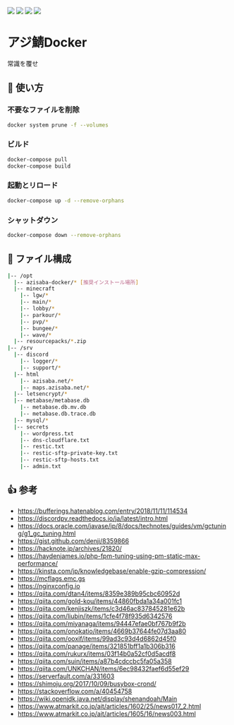 [![](https://badgen.net/github/checks/AzisabaNetwork/azifry/?icon=github)](https://github.com/AzisabaNetwork/azifry/actions)
[![](https://badgen.net/dependabot/AzisabaNetwork/azifry/?icon=dependabot)](https://app.dependabot.com/accounts/AzisabaNetwork/repos/227227452)
[![](https://badgen.net/twitter/follow/AzisabaNetwork/?icon=twitter)](https://twitter.com/AzisabaNetwork)
[![](https://discordapp.com/api/guilds/357134045328572418/widget.png)](https://discord.gg/seheC2W)

# アジ鯖Docker
常識を覆せ

## 📕 使い方
### 不要なファイルを削除
```sh
docker system prune -f --volumes
```
### ビルド
```sh
docker-compose pull
docker-compose build
```
### 起動とリロード
```sh
docker-compose up -d --remove-orphans
```
### シャットダウン
```sh
docker-compose down --remove-orphans
```

## 🔎 ファイル構成
```sh
|-- /opt
  |-- azisaba-docker/* [推奨インストール場所]
  |-- minecraft
    |-- lgw/*
    |-- main/*
    |-- lobby/*
    |-- parkour/*
    |-- pvp/*
    |-- bungee/*
    |-- wave/*
  |-- resourcepacks/*.zip
|-- /srv
  |-- discord
    |-- logger/*
    |-- support/*
  |-- html
    |-- azisaba.net/*
    |-- maps.azisaba.net/*
  |-- letsencrypt/*
  |-- metabase/metabase.db
    |-- metabase.db.mv.db
    |-- metabase.db.trace.db
  |-- mysql/*
  |-- secrets
    |-- wordpress.txt
    |-- dns-cloudflare.txt
    |-- restic.txt
    |-- restic-sftp-private-key.txt
    |-- restic-sftp-hosts.txt
    |-- admin.txt
```

## 👍 参考
- https://bufferings.hatenablog.com/entry/2018/11/11/114534
- https://discordpy.readthedocs.io/ja/latest/intro.html
- https://docs.oracle.com/javase/jp/8/docs/technotes/guides/vm/gctuning/g1_gc_tuning.html
- https://gist.github.com/denji/8359866
- https://hacknote.jp/archives/21820/
- https://haydenjames.io/php-fpm-tuning-using-pm-static-max-performance/
- https://kinsta.com/jp/knowledgebase/enable-gzip-compression/
- https://mcflags.emc.gs
- https://nginxconfig.io
- https://qiita.com/dtan4/items/8359e389b95cbc60952d
- https://qiita.com/gold-kou/items/44860fbda1a34a001fc1
- https://qiita.com/kenjiszk/items/c3d46ac837845281e62b
- https://qiita.com/liubin/items/1cfe4f78f935d6342576
- https://qiita.com/miyanaga/items/94447efae0bf767b9f2b
- https://qiita.com/onokatio/items/4669b37644fe07d3aa80
- https://qiita.com/ooxif/items/99ad3c93d4d6862d45f0
- https://qiita.com/panage/items/321851bff1a1b306b316
- https://qiita.com/rukurx/items/03f14b0a52cf0d5acdf8
- https://qiita.com/suin/items/a87b4cdccbc5fa05a358
- https://qiita.com/UNKCHAN/items/6ec98432faef6d55ef29
- https://serverfault.com/a/331603
- https://shimoju.org/2017/10/09/busybox-crond/
- https://stackoverflow.com/a/40454758
- https://wiki.openjdk.java.net/display/shenandoah/Main
- https://www.atmarkit.co.jp/ait/articles/1602/25/news017_2.html
- https://www.atmarkit.co.jp/ait/articles/1605/16/news003.html
